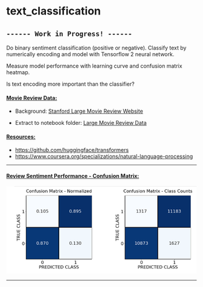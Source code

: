 # text_classification

## `------ Work in Progress! ------`

Do binary sentiment classification (positive or negative).  Classify text by numerically encoding and model with Tensorflow 2 neural network.  

Measure model performance with learning curve and confusion matrix heatmap.

Is text encoding more important than the classifier?

#### <ins>Movie Review Data:</ins>
* Background: [Stanford Large Movie Review Website](http://ai.stanford.edu/~amaas/data/sentiment/)

* Extract to notebook folder: [Large Movie Review Data](http://ai.stanford.edu/~amaas/data/sentiment/aclImdb_v1.tar.gz)

#### <ins>Resources:</ins>
* https://github.com/huggingface/transformers
* https://www.coursera.org/specializations/natural-language-processing

***
#### <ins>Review Sentiment Performance - Confusion Matrix:</ins>
![Confusion Matrix](images/confusion_matrix1.PNG)
***
